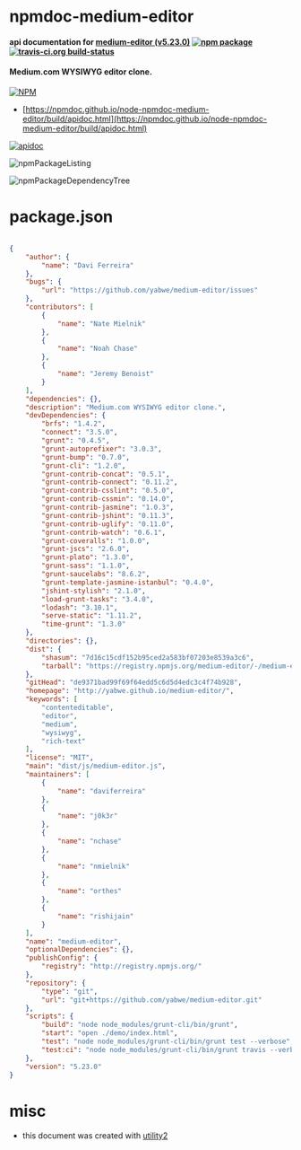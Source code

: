 # npmdoc-medium-editor

#### api documentation for  [medium-editor (v5.23.0)](http://yabwe.github.io/medium-editor/)  [![npm package](https://img.shields.io/npm/v/npmdoc-medium-editor.svg?style=flat-square)](https://www.npmjs.org/package/npmdoc-medium-editor) [![travis-ci.org build-status](https://api.travis-ci.org/npmdoc/node-npmdoc-medium-editor.svg)](https://travis-ci.org/npmdoc/node-npmdoc-medium-editor)

#### Medium.com WYSIWYG editor clone.

[![NPM](https://nodei.co/npm/medium-editor.png?downloads=true&downloadRank=true&stars=true)](https://www.npmjs.com/package/medium-editor)

- [https://npmdoc.github.io/node-npmdoc-medium-editor/build/apidoc.html](https://npmdoc.github.io/node-npmdoc-medium-editor/build/apidoc.html)

[![apidoc](https://npmdoc.github.io/node-npmdoc-medium-editor/build/screenCapture.buildCi.browser.%252Ftmp%252Fbuild%252Fapidoc.html.png)](https://npmdoc.github.io/node-npmdoc-medium-editor/build/apidoc.html)

![npmPackageListing](https://npmdoc.github.io/node-npmdoc-medium-editor/build/screenCapture.npmPackageListing.svg)

![npmPackageDependencyTree](https://npmdoc.github.io/node-npmdoc-medium-editor/build/screenCapture.npmPackageDependencyTree.svg)



# package.json

```json

{
    "author": {
        "name": "Davi Ferreira"
    },
    "bugs": {
        "url": "https://github.com/yabwe/medium-editor/issues"
    },
    "contributors": [
        {
            "name": "Nate Mielnik"
        },
        {
            "name": "Noah Chase"
        },
        {
            "name": "Jeremy Benoist"
        }
    ],
    "dependencies": {},
    "description": "Medium.com WYSIWYG editor clone.",
    "devDependencies": {
        "brfs": "1.4.2",
        "connect": "3.5.0",
        "grunt": "0.4.5",
        "grunt-autoprefixer": "3.0.3",
        "grunt-bump": "0.7.0",
        "grunt-cli": "1.2.0",
        "grunt-contrib-concat": "0.5.1",
        "grunt-contrib-connect": "0.11.2",
        "grunt-contrib-csslint": "0.5.0",
        "grunt-contrib-cssmin": "0.14.0",
        "grunt-contrib-jasmine": "1.0.3",
        "grunt-contrib-jshint": "0.11.3",
        "grunt-contrib-uglify": "0.11.0",
        "grunt-contrib-watch": "0.6.1",
        "grunt-coveralls": "1.0.0",
        "grunt-jscs": "2.6.0",
        "grunt-plato": "1.3.0",
        "grunt-sass": "1.1.0",
        "grunt-saucelabs": "8.6.2",
        "grunt-template-jasmine-istanbul": "0.4.0",
        "jshint-stylish": "2.1.0",
        "load-grunt-tasks": "3.4.0",
        "lodash": "3.10.1",
        "serve-static": "1.11.2",
        "time-grunt": "1.3.0"
    },
    "directories": {},
    "dist": {
        "shasum": "7d16c15cdf152b95ced2a583bf07203e8539a3c6",
        "tarball": "https://registry.npmjs.org/medium-editor/-/medium-editor-5.23.0.tgz"
    },
    "gitHead": "de9371bad99f69f64edd5c6d5d4edc3c4f74b928",
    "homepage": "http://yabwe.github.io/medium-editor/",
    "keywords": [
        "contenteditable",
        "editor",
        "medium",
        "wysiwyg",
        "rich-text"
    ],
    "license": "MIT",
    "main": "dist/js/medium-editor.js",
    "maintainers": [
        {
            "name": "daviferreira"
        },
        {
            "name": "j0k3r"
        },
        {
            "name": "nchase"
        },
        {
            "name": "nmielnik"
        },
        {
            "name": "orthes"
        },
        {
            "name": "rishijain"
        }
    ],
    "name": "medium-editor",
    "optionalDependencies": {},
    "publishConfig": {
        "registry": "http://registry.npmjs.org/"
    },
    "repository": {
        "type": "git",
        "url": "git+https://github.com/yabwe/medium-editor.git"
    },
    "scripts": {
        "build": "node node_modules/grunt-cli/bin/grunt",
        "start": "open ./demo/index.html",
        "test": "node node_modules/grunt-cli/bin/grunt test --verbose",
        "test:ci": "node node_modules/grunt-cli/bin/grunt travis --verbose"
    },
    "version": "5.23.0"
}
```



# misc
- this document was created with [utility2](https://github.com/kaizhu256/node-utility2)
